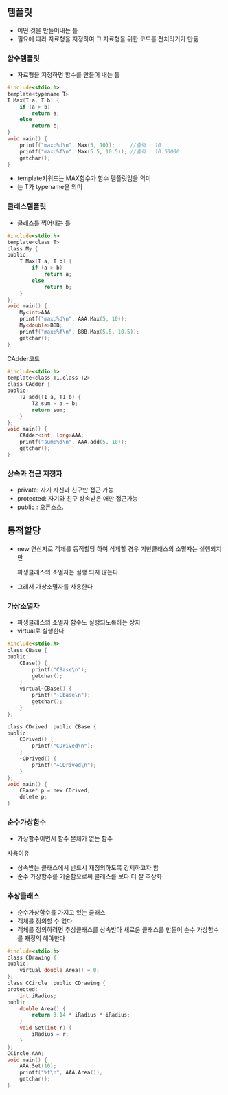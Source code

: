 ## 템플릿

- 어떤 것을 만들어내는 틀
- 필요에 따라 자료형을 지정하여 그 자료형을 위한 코드를 전처리기가 만듦

### 함수템플릿

- 자료형을 지정하면 함수를 만들어 내는 틀

```c
#include<stdio.h>
template<typename T>
T Max(T a, T b) {
	if (a > b)
		return a;
	else
		return b;
}
void main() {
	printf("max:%d\n", Max(5, 10));     //출력 : 10
	printf("max:%f\n", Max(5.5, 10.5)); //출력 : 10.50000
	getchar();
}
```

- template키워드는 MAX함수가 함수 템플릿임을 의미
- <typename T>는 T가 typename을 의미

### 클래스템플릿

- 클래스를 찍어내는 틀

```c
#include<stdio.h>
template<class T>
class My {
public:
	T Max(T a, T b) {
		if (a > b)
			return a;
		else
			return b;
	}
};
void main() {
	My<int>AAA;
	printf("max:%d\n", AAA.Max(5, 10));
	My<double>BBB;
	printf("max:%f\n", BBB.Max(5.5, 10.5));
	getchar();
}
```

CAdder코드

```c
#include<stdio.h>
template<class T1,class T2>
class CAdder {
public:
	T2 add(T1 a, T1 b) {
		T2 sum = a + b;
		return sum;
	}
};
void main() {
	CAdder<int, long>AAA;
	printf("sum:%d\n", AAA.add(5, 10));
	getchar();
}
```

### 상속과 접근 지정자

- private: 자기 자신과 친구만 접근 가능
- protected: 자기와 친구 상속받은 애만 접근가능
- public :  오픈소스.

## 동적할당

- new 연산자로 객체를 동적할당 하여 삭제할 경우 기반클래스의 소멸자는 실행되지만
    
    파생클래스의 소멸자는 실행 되지 않는다
    
- 그래서 가상소멸자를 사용한다

### 가상소멸자

- 파생클래스의 소멸자 함수도 실행되도록하는 장치
- virtual로 실행한다

```c
#include<stdio.h>
class CBase {
public:
	CBase() {
		printf("CBase\n");
		getchar();
	}
	virtual~CBase() {
		printf("~Cbase\n");
		getchar();
	}
};

class CDrived :public CBase {
public:
	CDrived() {
		printf("CDrived\n");
	}
	~CDrived() {
		printf("~CDrived\n");
	}
};
void main() {
	CBase* p = new CDrived;
	delete p;
}
```

### 순수가상함수

- 가상함수이면서 함수 본체가 없는 함수

사용이유

- 상속받는 클래스에서 반드시 재정의하도록 강제하고자 함
- 순수 가상함수를 기술함으로써 클래스를 보다 더 잘 추상화

### 추상클래스

- 순수가상함수를 가지고 있는 클래스
- 객체를 정의할 수 없다
- 객체를 정의하려면 추상클래스를 상속받아 새로운 클래스를 만들어 순수 가상함수를 재정의 해야한다

```c
#include<stdio.h>
class CDrawing {
public:
	virtual double Area() = 0;
};
class CCircle :public CDrawing {
protected:
	int iRadius;
public:
	double Area() {
		return 3.14 * iRadius * iRadius;
	}
	void Set(int r) {
		iRadius = r;
	}
};
CCircle AAA;
void main() {
	AAA.Set(10);
	printf("%f\n", AAA.Area());
	getchar();
}
```